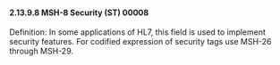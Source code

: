 #### 2.13.9.8 MSH-8 Security (ST) 00008

Definition: In some applications of HL7, this field is used to implement security features. For codified expression of security tags use MSH-26 through MSH-29.
